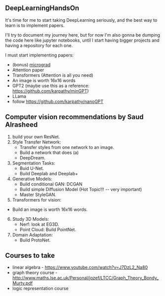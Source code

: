 ## DeepLearningHandsOn

It's time for me to start taking DeepLearning seriously, and the best way to learn is to implement papers.

I'll try to document my journey here, but for now I'm also gonna be dumping the code here like jupyter notebooks, until I start having bigger projects and having a repository for each one.

I must start implementing papers:

- (bonus) [micrograd](https://github.com/karpathy/micrograd)
- Attention paper
- Transformers (Attention is all you need)
- An image is worth 16x16 words
- GPT2 (maybe use this as a reference: https://github.com/karpathy/minGPT)
- LLama
- follow https://github.com/karpathy/nanoGPT

## Computer vision recommendations by Saud Alrasheed

1. build your own ResNet.
2. Style Transfer Network:
    - Transfer styles from one network to an image.
    - Build a network that does (a)
    - DeepDream.
3. Segmentation Tasks:
    - Buid U-Net.
    - Build Deeplab and Deeplab+
4. Generative Models:
    - Build conditional GAN: DCGAN
    - Build simple Diffusion Model (Hot Topic!!! --  very important)
    - Master StyleGAN.
5. Transformers for vision:
  - Build an image is worth 16x16 words.
6. Study 3D Models:
    - Nerf: look at EG3D.
    - Point Cloud: Build PointNet.
7. Domain Adaptation:
    - Build ProtoNet.

## Courses to take

- linear algebra - https://www.youtube.com/watch?v=J7DzL2_Na80
- graph theory course - http://www.maths.lse.ac.uk/Personal/jozef/LTCC/Graph_Theory_Bondy_Murty.pdf
- logic representation course
